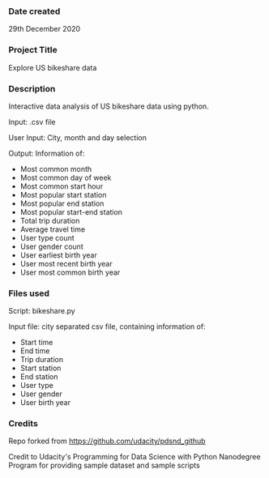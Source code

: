 ### Date created
29th December 2020

### Project Title
Explore US bikeshare data

### Description
Interactive data analysis of US bikeshare data using python.

Input: .csv file

User Input: City, month and day selection

Output: Information of:
- Most common month
- Most common day of week 
- Most common start hour
- Most popular start station
- Most popular end station
- Most popular start-end station
- Total trip duration
- Average travel time
- User type count
- User gender count
- User earliest birth year
- User most recent birth year
- User most common birth year

### Files used
Script: bikeshare.py

Input file: city separated csv file, containing information of:
- Start time
- End time
- Trip duration
- Start station
- End station
- User type
- User gender
- User birth year

### Credits
Repo forked from https://github.com/udacity/pdsnd_github

Credit to Udacity's Programming for Data Science with Python Nanodegree Program for providing sample dataset and sample scripts


